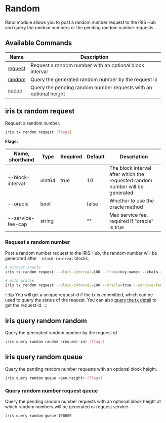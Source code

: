 # Random

Rand module allows you to post a random number request to the IRIS Hub and query the random numbers or the pending random number requests.

## Available Commands

| Name                                | Description                                                      |
| ----------------------------------- | ---------------------------------------------------------------- |
| [request](#iris-tx-random-request)  | Request a random number with an optional block interval          |
| [random](#iris-query-random-random) | Query the generated random number by the request id              |
| [queue](#iris-query-random-queue)   | Query the pending random number requests with an optional height |

## iris tx random request

Request a random number.

```bash
iris tx random request [flags]
```

**Flags:**

| Name, shorthand   | Type   | Required | Default | Description                                                                  |
| ----------------- | ------ | -------- | ------- | ---------------------------------------------------------------------------- |
| --block-interval  | uint64 | true     | 10      | The block interval after which the requested random number will be generated |
| --oracle          | bool   |          | false   | Whether to use the oracle method                                             |
| --service-fee-cap | string |          | ""      | Max service fee, required if "oracle" is true                                |

### Request a random number

Post a random number request to the IRIS Hub, the random number will be generated after `--block-interval` blocks.

```bash
# without oracle
iris tx random request --block-interval=100 --from=<key-name> --chain-id=irishub --fees=0.3iris

# with oracle
iris tx random request --block-interval=100 --oracle=true --service-fee-cap=1iris --from=<key-name> --chain-id=irishub --fees=0.3iris
```

:::tip
You will get a unique request id if the tx is committed, which can be used to query the status of the request. You can also [query the tx detail](./tx.md#iris-query-tx) to get the request id.
:::

## iris query random random

Query the generated random number by the request id.

```bash
iris query random random <request-id> [flags]
```

## iris query random queue

Query the pending random number requests with an optional block height.

```bash
iris query random queue <gen-height> [flags]
```

### Query random number request queue

Query the pending random number requests with an optional block height at which random numbers will be generated or request service.

```bash
iris query random queue 100000
```
